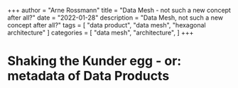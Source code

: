+++
author = "Arne Rossmann"
title = "Data Mesh - not such a new concept after all?"
date = "2022-01-28"
description = "Data Mesh, not such a new concept after all?"
tags = [
    "data product",
    "data mesh",
    "hexagonal architecture"
]
categories = [
    "data mesh",
    "architecture",
]
+++

# Shaking the Kunder egg - or: metadata of Data Products

